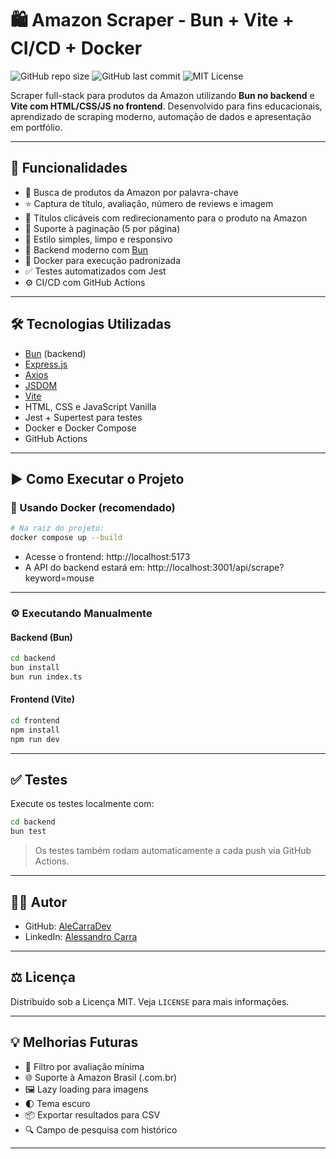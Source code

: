 # 🛍️ Amazon Scraper - Bun + Vite + CI/CD + Docker

![GitHub repo size](https://img.shields.io/github/repo-size/AleCarraDev/amazon-scraper-bun-vite)
![GitHub last commit](https://img.shields.io/github/last-commit/AleCarraDev/amazon-scraper-bun-vite)
![MIT License](https://img.shields.io/badge/license-MIT-green)

Scraper full-stack para produtos da Amazon utilizando **Bun no backend** e **Vite com HTML/CSS/JS no frontend**. Desenvolvido para fins educacionais, aprendizado de scraping moderno, automação de dados e apresentação em portfólio.

---

## 🚀 Funcionalidades

- 🔎 Busca de produtos da Amazon por palavra-chave
- ⭐ Captura de título, avaliação, número de reviews e imagem
- 🔗 Títulos clicáveis com redirecionamento para o produto na Amazon
- 📄 Suporte à paginação (5 por página)
- 🎨 Estilo simples, limpo e responsivo
- 🧠 Backend moderno com [Bun](https://bun.sh/)
- 🐳 Docker para execução padronizada
- ✅ Testes automatizados com Jest
- ⚙️ CI/CD com GitHub Actions

---


## 🛠️ Tecnologias Utilizadas

- [Bun](https://bun.sh/) (backend)
- [Express.js](https://expressjs.com/)
- [Axios](https://axios-http.com/)
- [JSDOM](https://github.com/jsdom/jsdom)
- [Vite](https://vitejs.dev/)
- HTML, CSS e JavaScript Vanilla
- Jest + Supertest para testes
- Docker e Docker Compose
- GitHub Actions

---

## ▶️ Como Executar o Projeto

### 🐳 Usando Docker (recomendado)

```bash
# Na raiz do projeto:
docker compose up --build
```

- Acesse o frontend: http://localhost:5173  
- A API do backend estará em: http://localhost:3001/api/scrape?keyword=mouse

---

### ⚙️ Executando Manualmente

#### Backend (Bun)

```bash
cd backend
bun install
bun run index.ts
```

#### Frontend (Vite)

```bash
cd frontend
npm install
npm run dev
```

---

## ✅ Testes

Execute os testes localmente com:

```bash
cd backend
bun test
```

> Os testes também rodam automaticamente a cada push via GitHub Actions.

---

## 👨‍💻 Autor

- GitHub: [AleCarraDev](https://github.com/AleCarraDev)
- LinkedIn: [Alessandro Carra](https://www.linkedin.com/in/alessandro-carra-1495a958/)

---

## ⚖️ Licença

Distribuído sob a Licença MIT. Veja `LICENSE` para mais informações.

---

## 💡 Melhorias Futuras

- 🧭 Filtro por avaliação mínima
- 🌐 Suporte à Amazon Brasil (.com.br)
- 🖼️ Lazy loading para imagens
- 🌓 Tema escuro
- 📦 Exportar resultados para CSV
- 🔍 Campo de pesquisa com histórico

---
